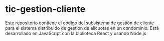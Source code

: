 # tic-gestion-cliente
Este repositorio contiene el código del subsistema de gestión de cliente para el sistema distribuido de gestión de alícuotas en un condominio. Está desarrollado en JavaScript con la biblioteca React y usando Node.js
